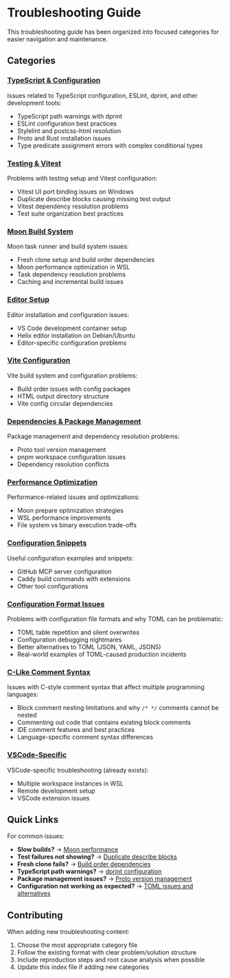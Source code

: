 # Troubleshooting Guide

This troubleshooting guide has been organized into focused categories for easier navigation and maintenance.

## Categories

### [TypeScript & Configuration](TROUBLESHOOTING.typescript.md)
Issues related to TypeScript configuration, ESLint, dprint, and other development tools:
- TypeScript path warnings with dprint
- ESLint configuration best practices
- Stylelint and postcss-html resolution
- Proto and Rust installation issues
- Type predicate assignment errors with complex conditional types

### [Testing & Vitest](TROUBLESHOOTING.testing.md)
Problems with testing setup and Vitest configuration:
- Vitest UI port binding issues on Windows
- Duplicate describe blocks causing missing test output
- Vitest dependency resolution problems
- Test suite organization best practices

### [Moon Build System](TROUBLESHOOTING.moon.md)
Moon task runner and build system issues:
- Fresh clone setup and build order dependencies
- Moon performance optimization in WSL
- Task dependency resolution problems
- Caching and incremental build issues

### [Editor Setup](TROUBLESHOOTING.editors.md)
Editor installation and configuration issues:
- VS Code development container setup
- Helix editor installation on Debian/Ubuntu
- Editor-specific configuration problems

### [Vite Configuration](TROUBLESHOOTING.vite.md)
Vite build system and configuration problems:
- Build order issues with config packages
- HTML output directory structure
- Vite config circular dependencies

### [Dependencies & Package Management](TROUBLESHOOTING.dependencies.md)
Package management and dependency resolution problems:
- Proto tool version management
- pnpm workspace configuration issues
- Dependency resolution conflicts

### [Performance Optimization](TROUBLESHOOTING.performance.md)
Performance-related issues and optimizations:
- Moon prepare optimization strategies
- WSL performance improvements
- File system vs binary execution trade-offs

### [Configuration Snippets](TROUBLESHOOTING.configuration.md)
Useful configuration examples and snippets:
- GitHub MCP server configuration
- Caddy build commands with extensions
- Other tool configurations

### [Configuration Format Issues](TROUBLESHOOTING.toml.md)
Problems with configuration file formats and why TOML can be problematic:
- TOML table repetition and silent overwrites
- Configuration debugging nightmares
- Better alternatives to TOML (JSON, YAML, JSON5)
- Real-world examples of TOML-caused production incidents

### [C-Like Comment Syntax](TROUBLESHOOTING.cLikeComments.md)
Issues with C-style comment syntax that affect multiple programming languages:
- Block comment nesting limitations and why `/* */` comments cannot be nested
- Commenting out code that contains existing block comments
- IDE comment features and best practices
- Language-specific comment syntax differences

### [VSCode-Specific](TROUBLESHOOTING.vscode.md)
VSCode-specific troubleshooting (already exists):
- Multiple workspace instances in WSL
- Remote development setup
- VSCode extension issues

## Quick Links

For common issues:
- **Slow builds?** → [Moon performance](TROUBLESHOOTING.moon.md#moon-performance-in-wsl)
- **Test failures not showing?** → [Duplicate describe blocks](TROUBLESHOOTING.testing.md#vitest-missing-assertions-or-console-output-with-duplicate-describe-blocks)
- **Fresh clone fails?** → [Build order dependencies](TROUBLESHOOTING.moon.md#fresh-clone-setup-lessons-from-the-build-order-saga)
- **TypeScript path warnings?** → [dprint configuration](TROUBLESHOOTING.typescript.md#typescript-path-warnings-with-dprint)
- **Package management issues?** → [Proto version management](TROUBLESHOOTING.dependencies.md#proto-tool-version-management)
- **Configuration not working as expected?** → [TOML issues and alternatives](TROUBLESHOOTING.toml.md#silent-overwrites-the-configuration-killer)

## Contributing

When adding new troubleshooting content:
1. Choose the most appropriate category file
2. Follow the existing format with clear problem/solution structure
3. Include reproduction steps and root cause analysis when possible
4. Update this index file if adding new categories

